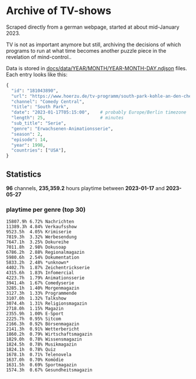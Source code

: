 # Archive of TV-shows

Scraped directly from a german webpage, started at about mid-January 2023.

TV is not as important anymore but still, archiving the decisions of which programs to run at what time
becomes another puzzle piece in the revelation of mind-control.. 

Data is stored in [docs/data/YEAR/MONTH/YEAR-MONTH-DAY.ndjson](docs/data/) files. 
Each entry looks like this:

```python
{
  "id": "181043890", 
  "url": "https://www.hoerzu.de/tv-programm/south-park-kohle-an-den-chefkoch/bid_181043890/", 
  "channel": "Comedy Central", 
  "title": "South Park", 
  "date": "2023-01-17T05:15:00",    # probably Europe/Berlin timezone 
  "length": 25,                     # minutes 
  "sub_title": "Serie", 
  "genre": "Erwachsenen-Animationsserie", 
  "season": 2, 
  "episode": 14, 
  "year": 1998, 
  "countries": ["USA"],
}
```

## Statistics

**96** channels, **235,359.2** hours playtime between **2023-01-17** and **2023-05-27**


### playtime per genre (top 30)

    15807.9h 6.72% Nachrichten
    11389.3h 4.84% Verkaufsshow
    9523.5h  4.05% Krimiserie
    7819.3h  3.32% Werbesendung
    7647.1h  3.25% Dokureihe
    7011.8h  2.98% Dokusoap
    6786.2h  2.88% Regionalmagazin
    5980.6h  2.54% Dokumentation
    5833.2h  2.48% *unknown*
    4402.7h  1.87% Zeichentrickserie
    4315.6h  1.83% Infomercial
    4223.7h  1.79% Animationsserie
    3941.4h  1.67% Comedyserie
    3285.1h  1.40% Morgenmagazin
    3127.3h  1.33% Programmende
    3107.0h  1.32% Talkshow
    3074.4h  1.31% Religionsmagazin
    2718.0h  1.15% Magazin
    2355.9h  1.00% E-Sport
    2225.7h  0.95% Sitcom
    2166.3h  0.92% Börsenmagazin
    2141.3h  0.91% Wetterbericht
    1860.2h  0.79% Wirtschaftsmagazin
    1829.0h  0.78% Wissensmagazin
    1824.5h  0.78% Musikmagazin
    1824.1h  0.78% Quiz
    1678.1h  0.71% Telenovela
    1637.0h  0.70% Komödie
    1631.5h  0.69% Sportmagazin
    1574.3h  0.67% Gesundheitsmagazin
